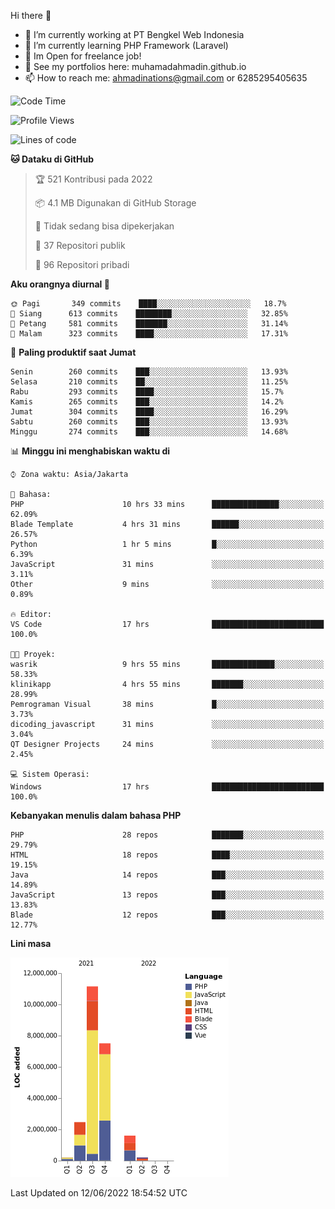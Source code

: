 Hi there 👋

- 🔭 I’m currently working at PT Bengkel Web Indonesia
- 🌱 I’m currently learning PHP Framework (Laravel)
- 📂 Im Open for freelance job!
- 🧷 See my portfolios here: muhamadahmadin.github.io
- 📫 How to reach me: ahmadinations@gmail.com or 6285295405635


<!--START_SECTION:waka-->
![Code Time](http://img.shields.io/badge/Code%20Time-0%20secs-blue)

![Profile Views](http://img.shields.io/badge/Profil%20dilihat-2-blue)

![Lines of code](https://img.shields.io/badge/Sejak%20Hello%20World%20aku%20telah%20menulis-23%20Million%20baris%20kode-blue)

**🐱 Dataku di GitHub** 

> 🏆 521 Kontribusi pada 2022
 > 
> 📦 4.1 MB Digunakan di GitHub Storage 
 > 
> 🚫 Tidak sedang bisa dipekerjakan
 > 
> 📜 37 Repositori publik 
 > 
> 🔑 96 Repositori pribadi  
 > 
**Aku orangnya diurnal 🐤** 

```text
🌞 Pagi       349 commits    ████░░░░░░░░░░░░░░░░░░░░░   18.7% 
🌆 Siang      613 commits    ████████░░░░░░░░░░░░░░░░░   32.85% 
🌃 Petang     581 commits    ███████░░░░░░░░░░░░░░░░░░   31.14% 
🌙 Malam      323 commits    ████░░░░░░░░░░░░░░░░░░░░░   17.31%

```
📅 **Paling produktif saat Jumat** 

```text
Senin        260 commits    ███░░░░░░░░░░░░░░░░░░░░░░   13.93% 
Selasa       210 commits    ██░░░░░░░░░░░░░░░░░░░░░░░   11.25% 
Rabu         293 commits    ████░░░░░░░░░░░░░░░░░░░░░   15.7% 
Kamis        265 commits    ███░░░░░░░░░░░░░░░░░░░░░░   14.2% 
Jumat        304 commits    ████░░░░░░░░░░░░░░░░░░░░░   16.29% 
Sabtu        260 commits    ███░░░░░░░░░░░░░░░░░░░░░░   13.93% 
Minggu       274 commits    ███░░░░░░░░░░░░░░░░░░░░░░   14.68%

```


📊 **Minggu ini menghabiskan waktu di** 

```text
⌚︎ Zona waktu: Asia/Jakarta

💬 Bahasa: 
PHP                      10 hrs 33 mins      ███████████████░░░░░░░░░░   62.09% 
Blade Template           4 hrs 31 mins       ██████░░░░░░░░░░░░░░░░░░░   26.57% 
Python                   1 hr 5 mins         █░░░░░░░░░░░░░░░░░░░░░░░░   6.39% 
JavaScript               31 mins             ░░░░░░░░░░░░░░░░░░░░░░░░░   3.11% 
Other                    9 mins              ░░░░░░░░░░░░░░░░░░░░░░░░░   0.89%

🔥 Editor: 
VS Code                  17 hrs              █████████████████████████   100.0%

🐱‍💻 Proyek: 
wasrik                   9 hrs 55 mins       ██████████████░░░░░░░░░░░   58.33% 
klinikapp                4 hrs 55 mins       ███████░░░░░░░░░░░░░░░░░░   28.99% 
Pemrograman Visual       38 mins             █░░░░░░░░░░░░░░░░░░░░░░░░   3.73% 
dicoding_javascript      31 mins             ░░░░░░░░░░░░░░░░░░░░░░░░░   3.04% 
QT Designer Projects     24 mins             ░░░░░░░░░░░░░░░░░░░░░░░░░   2.45%

💻 Sistem Operasi: 
Windows                  17 hrs              █████████████████████████   100.0%

```

**Kebanyakan menulis dalam bahasa PHP** 

```text
PHP                      28 repos            ███████░░░░░░░░░░░░░░░░░░   29.79% 
HTML                     18 repos            ████░░░░░░░░░░░░░░░░░░░░░   19.15% 
Java                     14 repos            ███░░░░░░░░░░░░░░░░░░░░░░   14.89% 
JavaScript               13 repos            ███░░░░░░░░░░░░░░░░░░░░░░   13.83% 
Blade                    12 repos            ███░░░░░░░░░░░░░░░░░░░░░░   12.77%

```


**Lini masa**

![Chart not found](https://raw.githubusercontent.com/MuhamadAhmadin/MuhamadAhmadin/master/charts/bar_graph.png) 


 Last Updated on 12/06/2022 18:54:52 UTC
<!--END_SECTION:waka-->
